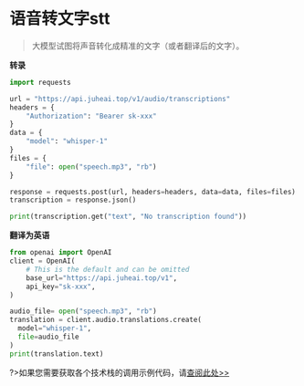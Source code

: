 # 语音转文字stt

>大模型试图将声音转化成精准的文字（或者翻译后的文字）。

**转录**
```python
import requests

url = "https://api.juheai.top/v1/audio/transcriptions"
headers = {
    "Authorization": "Bearer sk-xxx"
}
data = {
    "model": "whisper-1"
}
files = {
    "file": open("speech.mp3", "rb")
}

response = requests.post(url, headers=headers, data=data, files=files)
transcription = response.json()

print(transcription.get("text", "No transcription found"))

```
**翻译为英语**

```python
from openai import OpenAI
client = OpenAI(
    # This is the default and can be omitted
    base_url="https://api.juheai.top/v1",
    api_key="sk-xxx",
)

audio_file= open("speech.mp3", "rb")
translation = client.audio.translations.create(
  model="whisper-1", 
  file=audio_file
)
print(translation.text)
```

?>如果您需要获取各个技术栈的调用示例代码，请[查阅此处>>](https://juheai.apifox.cn/)
